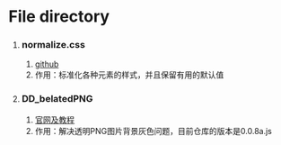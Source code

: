 # File directory

1. ###  normalize.css

   1. [github](https://github.com/necolas/normalize.css)
   2. 作用：标准化各种元素的样式，并且保留有用的默认值

2. ### DD_belatedPNG

   1. [官网及教程](http://www.dillerdesign.com/experiment/DD_belatedPNG/)
   2. 作用：解决透明PNG图片背景灰色问题，目前仓库的版本是0.0.8a.js